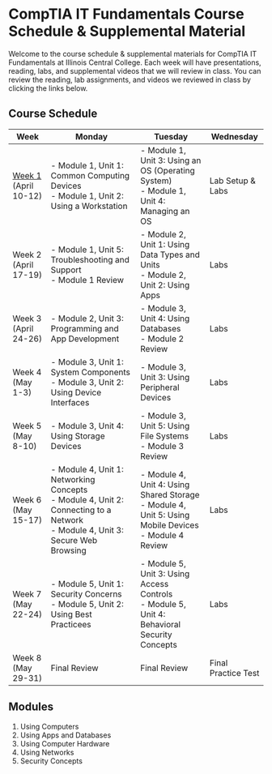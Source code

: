 # CompTIA IT Fundamentals Course Schedule & Supplemental Material
Welcome to the course schedule & supplemental materials for CompTIA IT Fundamentals at Illinois Central College. Each week will have presentations, reading, labs, and supplemental videos that we will review in class. You can review the reading, lab assignments, and videos we reviewed in class by clicking the links below.

## Course Schedule
| **Week** | **Monday** | **Tuesday** | **Wednesday** |
| --- | --- | --- | --- |
|[Week 1](weeks/Week%201.md) (April 10-12) | - Module 1, Unit 1: Common Computing Devices<br />- Module 1, Unit 2: Using a Workstation | - Module 1, Unit 3: Using an OS (Operating System)<br />- Module 1, Unit 4: Managing an OS | Lab Setup & Labs |
| Week 2 (April 17-19) | - Module 1, Unit 5: Troubleshooting and Support<br />- Module 1 Review | - Module 2, Unit 1: Using Data Types and Units<br />- Module 2, Unit 2: Using Apps | Labs |
| Week 3 (April 24-26) | - Module 2, Unit 3: Programming and App Development | - Module 3, Unit 4: Using Databases<br />- Module 2 Review | Labs |
| Week 4 (May 1-3) | - Module 3, Unit 1: System Components<br />- Module 3, Unit 2: Using Device Interfaces | - Module 3, Unit 3: Using Peripheral Devices | Labs |
| Week 5 (May 8-10) | - Module 3, Unit 4: Using Storage Devices | - Module 3, Unit 5: Using File Systems<br/>- Module 3 Review | Labs |
| Week 6 (May 15-17) | - Module 4, Unit 1: Networking Concepts<br />- Module 4, Unit 2: Connecting to a Network<br />- Module 4, Unit 3: Secure Web Browsing | - Module 4, Unit 4: Using Shared Storage<br />- Module 4, Unit 5: Using Mobile Devices<br />- Module 4 Review | Labs |
| Week 7 (May 22-24) | - Module 5, Unit 1: Security Concerns<br />- Module 5, Unit 2: Using Best Practicees<br /> | - Module 5, Unit 3: Using Access Controls<br />- Module 5, Unit 4: Behavioral Security Concepts | Labs |
| Week 8 (May 29-31) | Final Review | Final Review | Final Practice Test |

## Modules
1. Using Computers
2. Using Apps and Databases
3. Using Computer Hardware
4. Using Networks
5. Security Concepts
